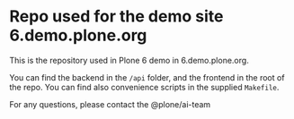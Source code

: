 # Repo used for the demo site 6.demo.plone.org

This is the repository used in Plone 6 demo in 6.demo.plone.org.

You can find the backend in the `/api` folder, and the frontend in the root of the repo.
You can find also convenience scripts in the supplied `Makefile`.

For any questions, please contact the @plone/ai-team
